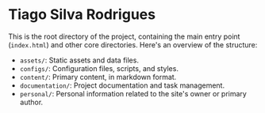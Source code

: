 # Tiago Silva Rodrigues

This is the root directory of the project, containing the main entry point (`index.html`) and other core directories. Here's an overview of the structure:

- `assets/`: Static assets and data files.
- `configs/`: Configuration files, scripts, and styles.
- `content/`: Primary content, in markdown format.
- `documentation/`: Project documentation and task management.
- `personal/`: Personal information related to the site's owner or primary author.
